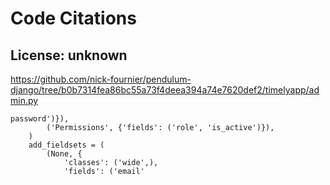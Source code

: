 # Code Citations

## License: unknown
https://github.com/nick-fournier/pendulum-django/tree/b0b7314fea86bc55a73f4deea394a74e7620def2/timelyapp/admin.py

```
password')}),
        ('Permissions', {'fields': ('role', 'is_active')}),
    )
    add_fieldsets = (
        (None, {
            'classes': ('wide',),
            'fields': ('email'
```

